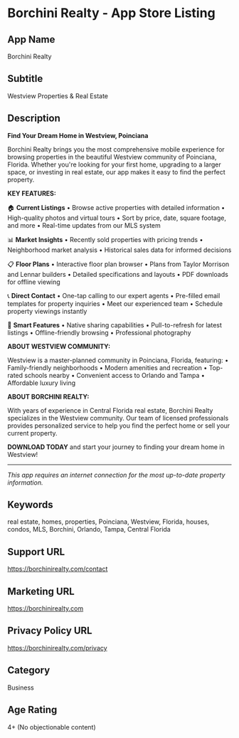 # Borchini Realty - App Store Listing

## App Name
Borchini Realty

## Subtitle
Westview Properties & Real Estate

## Description

**Find Your Dream Home in Westview, Poinciana**

Borchini Realty brings you the most comprehensive mobile experience for browsing properties in the beautiful Westview community of Poinciana, Florida. Whether you're looking for your first home, upgrading to a larger space, or investing in real estate, our app makes it easy to find the perfect property.

**KEY FEATURES:**

🏠 **Current Listings**
• Browse active properties with detailed information
• High-quality photos and virtual tours
• Sort by price, date, square footage, and more
• Real-time updates from our MLS system

📊 **Market Insights**
• Recently sold properties with pricing trends
• Neighborhood market analysis
• Historical sales data for informed decisions

📋 **Floor Plans**
• Interactive floor plan browser
• Plans from Taylor Morrison and Lennar builders
• Detailed specifications and layouts
• PDF downloads for offline viewing

📞 **Direct Contact**
• One-tap calling to our expert agents
• Pre-filled email templates for property inquiries
• Meet our experienced team
• Schedule property viewings instantly

🎯 **Smart Features**
• Native sharing capabilities
• Pull-to-refresh for latest listings
• Offline-friendly browsing
• Professional photography

**ABOUT WESTVIEW COMMUNITY:**

Westview is a master-planned community in Poinciana, Florida, featuring:
• Family-friendly neighborhoods
• Modern amenities and recreation
• Top-rated schools nearby
• Convenient access to Orlando and Tampa
• Affordable luxury living

**ABOUT BORCHINI REALTY:**

With years of experience in Central Florida real estate, Borchini Realty specializes in the Westview community. Our team of licensed professionals provides personalized service to help you find the perfect home or sell your current property.

**DOWNLOAD TODAY** and start your journey to finding your dream home in Westview!

---

*This app requires an internet connection for the most up-to-date property information.*

## Keywords
real estate, homes, properties, Poinciana, Westview, Florida, houses, condos, MLS, Borchini, Orlando, Tampa, Central Florida

## Support URL
https://borchinirealty.com/contact

## Marketing URL
https://borchinirealty.com

## Privacy Policy URL
https://borchinirealty.com/privacy

## Category
Business

## Age Rating
4+ (No objectionable content)